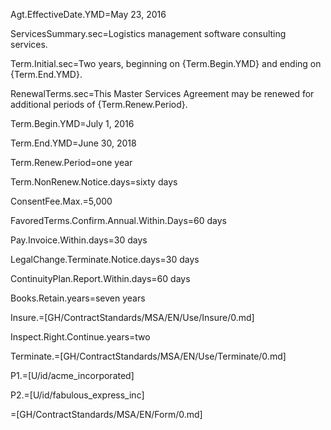 Agt.EffectiveDate.YMD=May 23, 2016

ServicesSummary.sec=Logistics management software consulting services. 

Term.Initial.sec=Two years, beginning on {Term.Begin.YMD} and ending on {Term.End.YMD}.

RenewalTerms.sec=This Master Services Agreement may be renewed for additional periods of {Term.Renew.Period}.

Term.Begin.YMD=July 1, 2016

Term.End.YMD=June 30, 2018

Term.Renew.Period=one year

Term.NonRenew.Notice.days=sixty days

ConsentFee.Max.$=$5,000

FavoredTerms.Confirm.Annual.Within.Days=60 days

Pay.Invoice.Within.days=30 days

LegalChange.Terminate.Notice.days=30 days

ContinuityPlan.Report.Within.days=60 days

Books.Retain.years=seven years

Insure.=[GH/ContractStandards/MSA/EN/Use/Insure/0.md]  

Inspect.Right.Continue.years=two

Terminate.=[GH/ContractStandards/MSA/EN/Use/Terminate/0.md]  

P1.=[U/id/acme_incorporated]

P2.=[U/id/fabulous_express_inc]

=[GH/ContractStandards/MSA/EN/Form/0.md]
